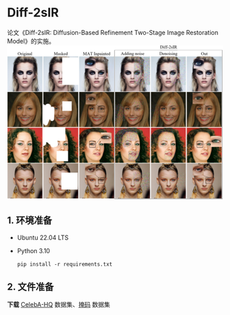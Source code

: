 # Diff-2sIR
论文《Diff-2sIR: Diffusion-Based Refinement Two-Stage Image Restoration Model》的实施。
![](imgs/img1.png)

## 1. 环境准备
  - Ubuntu 22.04 LTS
  - Python 3.10


        pip install -r requirements.txt

## 2. 文件准备

**下载**  [CelebA-HQ](https://pan.baidu.com/s/1bgxwq9Xpx5HBx76d_wGKvw?pwd=daxu) 数据集、[掩码]() 数据集
